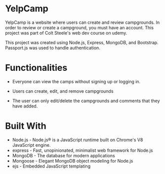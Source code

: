# YelpCamp

YelpCamp is a website where users can create and review campgrounds. In order to review or create a campground, you must have an account. This project was part of Colt Steele's web dev course on udemy.

This project was created using Node.js, Express, MongoDB, and Bootstrap. Passport.js was used to handle authentication.

# Functionalities

- Everyone can view the camps without signing up or logging in.

- Users can create, edit, and remove campgrounds

- The user can only edit/delete the campgrounds and comments that they have added.

# Built With

- Node.js - Node.js® is a JavaScript runtime built on Chrome's V8 JavaScript engine.
- express - Fast, unopinionated, minimalist web framework for Node.js
- MongoDB - The database for modern applications
- Mongoose - Elegant MongoDB object modeling for Node.js
- ejs - Embedded JavaScript templating
